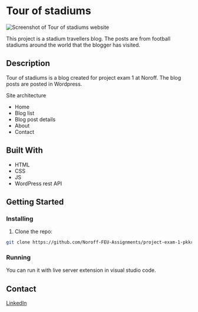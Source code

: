 # Tour of stadiums

![Screenshot of Tour of stadiums website](https://user-images.githubusercontent.com/59437536/224507757-e82b5838-bdc2-4548-9e67-2770fb7eee3c.png)

This project is a stadium travellers blog. The posts are from football stadiums around the world that the blogger has visited. 

## Description

Tour of stadiums is a blog created for project exam 1 at Noroff.
The blog posts are posted in Wordpress.

Site architecture
- Home
- Blog list
- Blog post details
- About
- Contact

## Built With

- HTML
- CSS
- JS
- WordPress rest API


## Getting Started

### Installing


1. Clone the repo:

```bash
git clone https://github.com/Noroff-FEU-Assignments/project-exam-1-pkkronborg
```


### Running

You can run it with live server extension in visual studio code. 


## Contact

[LinkedIn](https://no.linkedin.com/in/per-kristian-kronborg)
